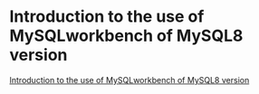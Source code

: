 # Introduction to the use of MySQLworkbench of MySQL8 version
[Introduction to the use of MySQLworkbench of MySQL8 version](https://aiwithcloud.com/2022/09/15/introduction_to_the_use_of_mysqlworkbench_of_mysql8_version/)